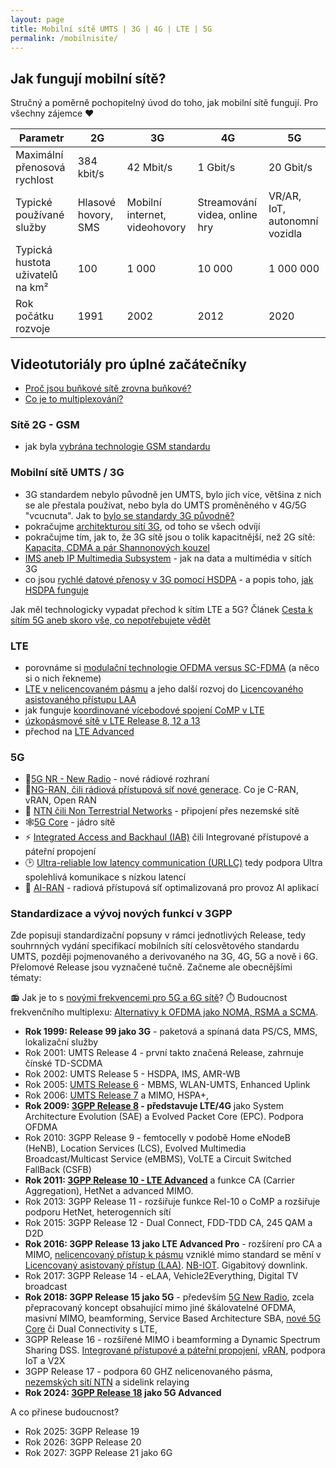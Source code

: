 ```yaml
---
layout: page
title: Mobilní sítě UMTS | 3G | 4G | LTE | 5G
permalink: /mobilnisite/
---
```


## Jak fungují mobilní sítě? 

Stručný a poměrně pochopitelný úvod do toho, jak mobilní sítě fungují. Pro všechny zájemce ♥️

| Parametr | 2G | 3G | 4G | 5G |
|----------|----|----|----|----|
| Maximální přenosová rychlost | 384 kbit/s | 42 Mbit/s | 1 Gbit/s | 20 Gbit/s |
| Typické používané služby | Hlasové hovory, SMS | Mobilní internet, videohovory | Streamování videa, online hry | VR/AR, IoT, autonomní vozidla |
| Typická hustota uživatelů na km² | 100 | 1 000 | 10 000 | 1 000 000 |
| Rok počátku rozvoje | 1991 | 2002 | 2012 | 2020 |


## Videotutoriály pro úplné začátečníky
- [Proč jsou buňkové sítě zrovna buňkové?](https://www.youtube.com/watch?v=pz5OVB5PXA0)
- [Co je to multiplexování?](https://www.youtube.com/watch?v=FESczYohAfE)

### Sítě 2G - GSM
- jak byla [vybrána technologie GSM standardu](/item/o-vlivu-liberality-akademickeho-vzdelavani-na-ekonomicky-vynos-z-novych-odvetvi-na-prikladu-vzniku-standardu-gsm/)

### Mobilní sítě UMTS / 3G
- 3G standardem nebylo původně jen UMTS, bylo jich více, většina z nich se ale přestala používat, nebo byla do UMTS proměněného v 4G/5G "vcucnuta". Jak to [bylo se standardy 3G původně?](/item/3g-standardy-neni-jen-umts/)
- pokračujme [architekturou sítí 3G](/item/blaznuv-turbouvod-do-umts-jak-vypada-sit/), od toho se všech odvíjí
- pokračujme tím, jak to, že 3G sítě jsou o tolik kapacitnější, než 2G sítě: [Kapacita, CDMA a pár Shannonových kouzel](/item/turbouvod-do-umts-kapacita-cdma-a-par-shannonovych-kouzel)
- [IMS aneb IP Multimedia Subsystem](/item/turbouvod-do-umts-ims-aneb-ip-multimedia-subsystem/) - jak na data a multimédia v sítích 3G
- co jsou [rychlé datové přenosy v 3G pomocí HSDPA](/item/podpora-hsdpa-v-umts-release-5) - a popis toho, [jak HSDPA funguje](/item/high-speed-downlink-packet-access-hsdpa)


Jak měl technologicky vypadat přechod k sítím LTE a 5G? Článek [Cesta k sítím 5G aneb skoro vše, co nepotřebujete vědět](/item/cesta-k-sitim-5g-aneb-skoro-vse-co-nepotrebujete-vedet/)

### LTE
- porovnáme si [modulační technologie OFDMA versus SC-FDMA](/item/modulacni-technologie-pro-uplink-siti-4g-lte-a-wimax) (a něco si o nich řekneme)
- [LTE v nelicencovaném pásmu](/item/lte-unlicenced-o-co-jde-v-pripade-lte-v-nelicencovanem-pasmu) a jeho další rozvoj do [Licencovaného asistovaného přístupu LAA](/item/laa_release_13/)
- jak funguje [koordinované vícebodové spojení CoMP v LTE](/item/koordinovane-vicebodove-spojeni-v-lte/)
- [úzkopásmové sítě v LTE Release 8, 12 a 13](/item/varianty-lte-lpwa-jako-konkurent-sigfoxu-v-iot-v-podobe-nizkoodberovych-bezdratovych-siti/)
- přechod na [LTE Advanced](/mobilnisite/3gpp-release-10)

### 5G
- 🛜[5G NR - New Radio](/item/5G_NR_New_Radio/) - nové rádiové rozhraní
- 🗼[NG-RAN, čili rádiová přístupová síť nové generace](/item/c-ran_vran_open_ran/). Co je C-RAN, vRAN,  Open RAN
- 📡 [NTN čili Non Terrestrial Networks](/mobilnisite/non-terrestrial-networks-ntn-5G-nezemske-site/) - připojení přes nezemské sítě
- 🕸️[5G Core](/item/5G_Core/) - jádro sítě
- ⚡️ [Integrated Access and Backhaul (IAB)](/item/integrated_access_and_backhaul_iab_5G/) čili Integrované přístupové a páteřní propojení
- 🕑 [Ultra-reliable low latency communication (URLLC)](/mobilnisite/urllc/) tedy podpora Ultra spolehlivá komunikace s nízkou latencí
- 🤖 [AI-RAN](/mobilnisite/AI-RAN/) - radiová přístupová síť optimalizovaná pro provoz AI aplikací

### Standardizace a vývoj nových funkcí v 3GPP

Zde popisuji standardizační popsuny v rámci jednotlivých Release, tedy souhrnných vydání specifikací mobilních sítí celosvětového standardu UMTS, později pojmenovaného a derivovaného na 3G, 4G, 5G a nově i 6G. Přelomové Release jsou vyznačené tučně. Začneme ale obecnějšími tématy:

📻 Jak je to s [novými frekvencemi pro 5G a 6G sítě](/item/nova-frekvenci-pasma-5g-6g/)?
⏱️ Budoucnost frekvenčního multiplexu: [Alternativy k OFDMA jako NOMA, RSMA a SCMA](/mobilnisite/pokrocile-multiplexovani/). 


- **Rok 1999: Release 99 jako 3G** - paketová a spínaná data PS/CS, MMS, lokalizační služby
- Rok 2001: UMTS Release 4 - první takto značená Release, zahrnuje čínské TD-SCDMA
- Rok 2002: UMTS Release 5 - HSDPA, IMS, AMR-WB
- Rok 2005: [UMTS Release 6](/item/umts-release-6) - MBMS, WLAN-UMTS, Enhanced Uplink
- Rok 2006: [UMTS Release 7](/item/vysokorychlostni-data-hspa-aneb-3gpp-release-7/) a MIMO, HSPA+, 
- **Rok 2009: [3GPP Release 8](/item/3gpp-release-8-system-architecture-evolution-sae-a-evolved-packet-core-epc-v-ramci-lte-siti) - představuje LTE/4G** jako System Architecture Evolution (SAE) a&nbsp;Evolved Packet Core (EPC). Podpora OFDMA
- Rok 2010: 3GPP Release 9 - femtocelly v podobě Home eNodeB (HeNB), Location Services (LCS), Evolved Multimedia Broadcast/Multicast Service (eMBMS), VoLTE a Circuit Switched FallBack (CSFB)
- **Rok 2011: [3GPP Release 10 - LTE Advanced](/mobilnisite/3gpp-release-10)** a funkce CA (Carrier Aggregation), HetNet a advanced MIMO.
- Rok 2013: 3GPP Release 11 - rozšiřuje funkce Rel-10 o CoMP a rozšiřuje podporu HetNet, heterogenních sítí
- Rok 2015: 3GPP Release 12 - Dual Connect, FDD-TDD CA, 245 QAM a D2D
- **Rok 2016: 3GPP Release 13 jako LTE Advanced Pro** - rozšírení pro CA a MIMO, [nelicencovaný přístup k pásmu](/item/lte-unlicenced-o-co-jde-v-pripade-lte-v-nelicencovanem-pasmu/) vzniklé mimo standard se mění v [Licencovaný asistovaný přístup (LAA)](/item/laa_release_13/). [NB-IOT](/item/varianty-lte-lpwa-jako-konkurent-sigfoxu-v-iot-v-podobe-nizkoodberovych-bezdratovych-siti/). Gigabitový downlink.
- Rok 2017: 3GPP Release 14 - eLAA, Vehicle2Everything, Digital TV broadcast 
- **Rok 2018: 3GPP Release 15 jako 5G** - především [5G New Radio](/item/5G_NR_New_Radio/), zcela přepracovaný koncept obsahující mimo jiné škálovatelné OFDMA, masivní MIMO, beamforming, Service Based Architecture SBA, [nové 5G Core](/item/5G_Core/) či Dual Connectivity s LTE, 
- 3GPP Release 16 - rozšířené MIMO i beamforming a Dynamic Spectrum Sharing DSS. [Integrované přístupové a páteřní propojení](/item/integrated_access_and_backhaul_iab_5G/), [vRAN](/item/c-ran_vran_open_ran/), podpora IoT a V2X
- 3GPP Release 17 - podpora 60 GHZ nelicenovaného pásma, [nezemských sítí NTN](/mobilnisite/non-terrestrial-networks-ntn-5G-nezemske-site/) a sidelink relaying
- **Rok 2024: [3GPP Release 18](/item/5G_advanced_3GPP_Release-18/) jako 5G Advanced**

A co přinese budoucnost? 

- Rok 2025: 3GPP Release 19
- Rok 2026: 3GPP Release 20
- Rok 2027: 3GPP Release 21 jako 6G